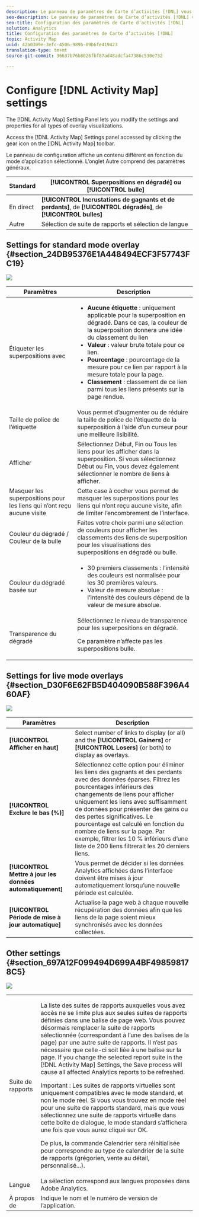 ```yaml
---
description: Le panneau de paramètres de Carte d’activités [!DNL] vous permet de modifier les paramètres et les propriétés de tous les types de visualisations d’incrustation.
seo-description: Le panneau de paramètres de Carte d’activités [!DNL] vous permet de modifier les paramètres et les propriétés de tous les types de visualisations d’incrustation.
seo-title: Configuration des paramètres de Carte d’activités [!DNL]
solution: Analytics
title: Configuration des paramètres de Carte d’activités [!DNL]
topic: Activity Map
uuid: 42a0309e-3efc-4506-989b-09b6fe419423
translation-type: tm+mt
source-git-commit: 36637b76b8026fbf87ad48adcfa47386c530e732

---
```



# Configure [!DNL Activity Map] settings

The [!DNL Activity Map] Setting Panel lets you modify the settings and properties for all types of overlay visualizations.

Access the [!DNL Activity Map] Settings panel accessed by clicking the gear icon on the [!DNL Activity Map] toolbar.

Le panneau de configuration affiche un contenu différent en fonction du mode d’application sélectionné. L’onglet Autre comprend des paramètres généraux.

| Standard | **[!UICONTROL Superpositions en dégradé]** ou **[!UICONTROL bulle]** |
|---|---|
| En direct | **[!UICONTROL Incrustations de gagnants et de perdants]**, de **[!UICONTROL dégradés]**, de **[!UICONTROL bulles]** |
| Autre | Sélection de suite de rapports et sélection de langue |

## Settings for standard mode overlay {#section_24DB95376E1A448494ECF3F57743FC19}

![](assets/settings_standard.png)

<table id="table_0244107DE6D142F2A1DA4882E0ED9826"> 
 <thead> 
  <tr> 
   <th colname="col2" class="entry"> Paramètres </th> 
   <th colname="col3" class="entry"> Description </th> 
  </tr> 
 </thead>
 <tbody> 
  <tr> 
   <td colname="col2"> <span class="uicontrol"> Étiqueter les superpositions avec</span> </td> 
   <td colname="col3"> 
    <ul id="ul_13AD02789F2D4904A35215A8FA230F3E"> 
     <li id="li_8DB71636D2074C69B0D94D3FB0CAFE28"> <b>Aucune étiquette</b> : uniquement applicable pour la superposition en dégradé. Dans ce cas, la couleur de la superposition donnera une idée du classement du lien </li> 
     <li id="li_39C98D7EA9514C1D8731B9D21C0E73A6"> <b>Valeur</b> : valeur brute totale pour ce lien. </li> 
     <li id="li_A5F583E45BCD4F2399398F9DCC7FE382"> <b>Pourcentage</b> : pourcentage de la mesure pour ce lien par rapport à la mesure totale pour la page. </li> 
     <li id="li_E4BF7D3B863E4B6C8E737CF29ADA9D67"> <b>Classement</b> : classement de ce lien parmi tous les liens présents sur la page rendue. </li> 
    </ul> </td> 
  </tr> 
  <tr> 
   <td colname="col2"> <span class="uicontrol"> Taille de police de l’étiquette</span> </td> 
   <td colname="col3"> Vous permet d’augmenter ou de réduire la taille de police de l’étiquette de la superposition à l’aide d’un curseur pour une meilleure lisibilité. </td> 
  </tr> 
  <tr> 
   <td colname="col2"> <span class="uicontrol"> Afficher</span> </td> 
   <td colname="col3">Sélectionnez <span class="uicontrol">Début</span>, <span class="uicontrol">Fin</span> ou <span class="uicontrol">Tous les liens</span> pour les afficher dans la superposition. Si vous sélectionnez Début ou Fin, vous devez également sélectionner le nombre de liens à afficher. </td> 
  </tr> 
  <tr> 
   <td colname="col2"> <span class="uicontrol">Masquer les superpositions pour les liens qui n’ont reçu aucune visite</span> </td> 
   <td colname="col3"> Cette case à cocher vous permet de masquer les superpositions pour les liens qui n’ont reçu aucune visite, afin de limiter l’encombrement de l’interface. </td> 
  </tr> 
  <tr> 
   <td colname="col2"> <span class="uicontrol"> Couleur du dégradé / Couleur de la bulle</span> </td> 
   <td colname="col3">Faites votre choix parmi une sélection de couleurs pour afficher les classements des liens de superposition pour les visualisations des superpositions <span class="uicontrol">en dégradé</span> ou <span class="uicontrol">bulle</span>. </td> 
  </tr> 
  <tr> 
   <td colname="col2"> <span class="uicontrol"> Couleur du dégradé basée sur</span> </td> 
   <td colname="col3"> 
    <ul id="ul_1B5C2A44A9EB465D8B8E9AD91AF79D69"> 
     <li id="li_C983CB68B90B492BB0774254292B5961"> <span class="uicontrol"> 30 premiers classements</span> : l’intensité des couleurs est normalisée pour les 30 premières valeurs. </li> 
     <li id="li_1E83431C8C734AB0BC82B5A66AED1189"> <span class="uicontrol"> Valeur de mesure absolue</span> : l’intensité des couleurs dépend de la valeur de mesure absolue. </li> 
    </ul> </td> 
  </tr> 
  <tr> 
   <td colname="col2"> <span class="uicontrol"> Transparence du dégradé</span> </td> 
   <td colname="col3">Sélectionnez le niveau de transparence pour les superpositions en dégradé. <p>Ce paramètre n’affecte pas les superpositions bulle. </p> </td> 
  </tr> 
 </tbody> 
</table>

## Settings for live mode overlays {#section_D30F6E62FB5D404090B588F396A460AF}

![](assets/settings_live.png)

| Paramètres | Description |
|---|---|
| **[!UICONTROL Afficher en haut]** | Select number of links to display (or all) and the **[!UICONTROL Gainers]** or **[!UICONTROL Losers]** (or both) to display as overlays. |
| **[!UICONTROL Exclure le bas (%)]** | Sélectionnez cette option pour éliminer les liens des gagnants et des perdants avec des données éparses. Filtrez les pourcentages inférieurs des changements de liens pour afficher uniquement les liens avec suffisamment de données pour présenter des gains ou des pertes significatives. Le pourcentage est calculé en fonction du nombre de liens sur la page. Par exemple, filtrer les 10 % inférieurs d’une liste de 200 liens filtrerait les 20 derniers liens. |
| **[!UICONTROL Mettre à jour les données automatiquement]** | Vous permet de décider si les données Analytics affichées dans l’interface doivent être mises à jour automatiquement lorsqu’une nouvelle période est calculée. |
| **[!UICONTROL Période de mise à jour automatique]** | Actualise la page web à chaque nouvelle récupération des données afin que les liens de la page soient mieux synchronisés avec les données collectées. |

## Other settings {#section_697A12F099494D699A4BF498598178C5}

![](assets/settings_other.png)

<table id="table_0F560236F8844FA0928CBB9C50D5ABEF"> 
 <tbody> 
  <tr> 
   <td colname="col1"> Suite de rapports </td> 
   <td colname="col2"> <p>La liste des suites de rapports auxquelles vous avez accès ne se limite plus aux seules suites de rapports définies dans une balise de page web. Vous pouvez désormais remplacer la suite de rapports sélectionnée (correspondant à l’une des balises de la page) par une autre suite de rapports. Il n’est pas nécessaire que celle-ci soit liée à une balise sur la page. If you change the selected report suite in the [!DNL Activity Map] Settings, the <span class="uicontrol"> Save</span> process will cause all affected Analytics reports to be refreshed. </p> <p> <p>Important : Les suites de rapports virtuelles sont uniquement compatibles avec le mode standard, et non le mode réel. Si vous vous trouvez en mode réel pour une suite de rapports standard, mais que vous sélectionnez une suite de rapports virtuelle dans cette boîte de dialogue, le mode standard s’affichera une fois que vous aurez cliqué sur <span class="uicontrol">OK</span>. </p> </p> <p>De plus, la commande Calendrier sera réinitialisée pour correspondre au type de calendrier de la suite de rapports (grégorien, vente au détail, personnalisé...). </p> </td> 
  </tr> 
  <tr> 
   <td colname="col1"> Langue </td> 
   <td colname="col2"> La sélection correspond aux langues proposées dans Adobe Analytics. </td> 
  </tr> 
  <tr> 
   <td colname="col1"> À propos de </td> 
   <td colname="col2"> Indique le nom et le numéro de version de l’application. </td> 
  </tr> 
 </tbody> 
</table>

